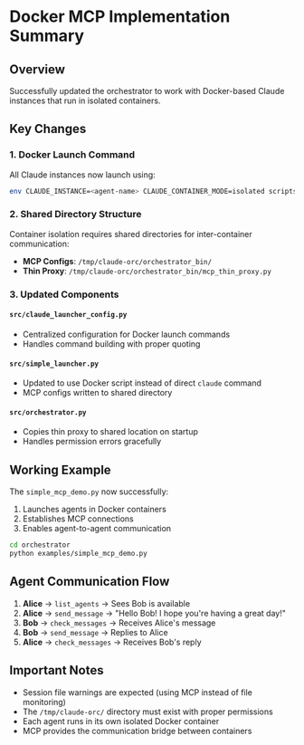 # Docker MCP Implementation Summary

## Overview
Successfully updated the orchestrator to work with Docker-based Claude instances that run in isolated containers.

## Key Changes

### 1. Docker Launch Command
All Claude instances now launch using:
```bash
env CLAUDE_INSTANCE=<agent-name> CLAUDE_CONTAINER_MODE=isolated scripts/docker-claude-code.sh run
```

### 2. Shared Directory Structure
Container isolation requires shared directories for inter-container communication:
- **MCP Configs**: `/tmp/claude-orc/orchestrator_bin/`
- **Thin Proxy**: `/tmp/claude-orc/orchestrator_bin/mcp_thin_proxy.py`

### 3. Updated Components

#### `src/claude_launcher_config.py`
- Centralized configuration for Docker launch commands
- Handles command building with proper quoting

#### `src/simple_launcher.py`
- Updated to use Docker script instead of direct `claude` command
- MCP configs written to shared directory

#### `src/orchestrator.py`
- Copies thin proxy to shared location on startup
- Handles permission errors gracefully

## Working Example

The `simple_mcp_demo.py` now successfully:
1. Launches agents in Docker containers
2. Establishes MCP connections
3. Enables agent-to-agent communication

```bash
cd orchestrator
python examples/simple_mcp_demo.py
```

## Agent Communication Flow

1. **Alice** → `list_agents` → Sees Bob is available
2. **Alice** → `send_message` → "Hello Bob! I hope you're having a great day!"
3. **Bob** → `check_messages` → Receives Alice's message
4. **Bob** → `send_message` → Replies to Alice
5. **Alice** → `check_messages` → Receives Bob's reply

## Important Notes

- Session file warnings are expected (using MCP instead of file monitoring)
- The `/tmp/claude-orc/` directory must exist with proper permissions
- Each agent runs in its own isolated Docker container
- MCP provides the communication bridge between containers
